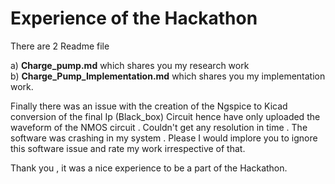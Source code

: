# Experience of the Hackathon

There are 2 Readme file 

a) **Charge_pump.md** which shares you my research work 
<br/>b) **Charge_Pump_Implementation.md** which shares you my implementation work.

Finally there was an issue with the creation of the Ngspice to Kicad conversion of the final Ip (Black_box) Circuit hence have only uploaded the waveform of the NMOS circuit . Couldn't get any resolution in time . The software was crashing in my system . 
Please I would implore you to ignore this software issue and rate my work irrespective of that.

Thank you , it was a nice experience to be a part of the Hackathon.
